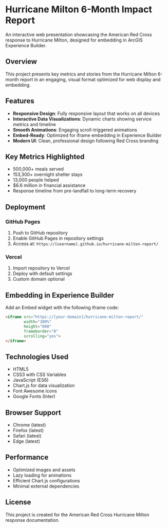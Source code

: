 # Hurricane Milton 6-Month Impact Report

An interactive web presentation showcasing the American Red Cross response to Hurricane Milton, designed for embedding in ArcGIS Experience Builder.

## Overview

This project presents key metrics and stories from the Hurricane Milton 6-month report in an engaging, visual format optimized for web display and embedding.

## Features

- **Responsive Design**: Fully responsive layout that works on all devices
- **Interactive Data Visualizations**: Dynamic charts showing service metrics and timeline
- **Smooth Animations**: Engaging scroll-triggered animations
- **Embed-Ready**: Optimized for iframe embedding in Experience Builder
- **Modern UI**: Clean, professional design following Red Cross branding

## Key Metrics Highlighted

- 500,000+ meals served
- 153,300+ overnight shelter stays
- 13,000 people helped
- $6.6 million in financial assistance
- Response timeline from pre-landfall to long-term recovery

## Deployment

### GitHub Pages
1. Push to GitHub repository
2. Enable GitHub Pages in repository settings
3. Access at: `https://[username].github.io/hurricane-milton-report/`

### Vercel
1. Import repository to Vercel
2. Deploy with default settings
3. Custom domain optional

## Embedding in Experience Builder

Add an Embed widget with the following iframe code:

```html
<iframe src="https://[your-domain]/hurricane-milton-report/" 
        width="100%" 
        height="800" 
        frameborder="0" 
        scrolling="yes">
</iframe>
```

## Technologies Used

- HTML5
- CSS3 with CSS Variables
- JavaScript (ES6)
- Chart.js for data visualization
- Font Awesome icons
- Google Fonts (Inter)

## Browser Support

- Chrome (latest)
- Firefox (latest)
- Safari (latest)
- Edge (latest)

## Performance

- Optimized images and assets
- Lazy loading for animations
- Efficient Chart.js configurations
- Minimal external dependencies

## License

This project is created for the American Red Cross Hurricane Milton response documentation.